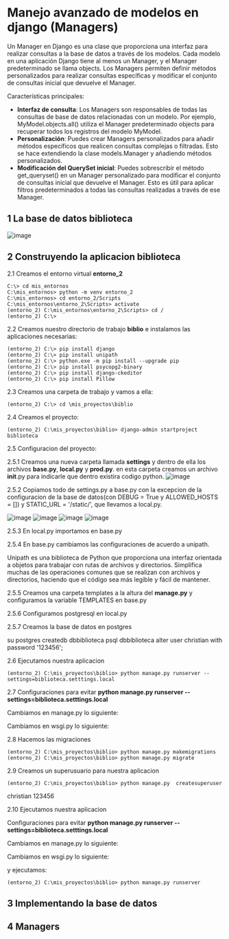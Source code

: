 # Manejo avanzado de modelos en django (Managers)

Un Manager en Django es una clase que proporciona una interfaz para realizar consultas a la base de datos a través de los modelos. Cada modelo en una aplicación Django tiene al menos un Manager, y el Manager predeterminado se llama objects. Los Managers permiten definir métodos personalizados para realizar consultas específicas y modificar el conjunto de consultas inicial que devuelve el Manager.

Características principales:

- **Interfaz de consulta**: Los Managers son responsables de todas las consultas de base de datos relacionadas con un modelo. Por ejemplo, MyModel.objects.all() utiliza el Manager predeterminado objects para recuperar todos los registros del modelo MyModel.
- **Personalización**: Puedes crear Managers personalizados para añadir métodos específicos que realicen consultas complejas o filtradas. Esto se hace extendiendo la clase models.Manager y añadiendo métodos personalizados.
- **Modificación del QuerySet inicial**: Puedes sobrescribir el método get_queryset() en un Manager personalizado para modificar el conjunto de consultas inicial que devuelve el Manager. Esto es útil para aplicar filtros predeterminados a todas las consultas realizadas a través de ese Manager.
  
## 1 La base de datos biblioteca

![image](https://github.com/user-attachments/assets/d0755c92-0251-4af6-95ad-316d49b7aff7)


## 2 Construyendo la aplicacion **biblioteca**

2.1 Creamos el entorno virtual **entorno_2**
```
C:\> cd mis_entornos
C:\mis_entornos> python -m venv entorno_2
C:\mis_entornos> cd entorno_2/Scripts
C:\mis_entornos\entorno_2\Scripts> activate
(entorno_2) C:\mis_entornos\entorno_2\Scripts> cd /
(entorno_2) C:\>
```

2.2 Creamos nuestro directorio de trabajo **biblio** e instalamos las aplicaciones necesarias:
```
(entorno_2) C:\> pip install django
(entorno_2) C:\> pip install unipath
(entorno_2) C:\> python.exe -m pip install --upgrade pip
(entorno_2) C:\> pip install psycopg2-binary
(entorno_2) C:\> pip install django-ckeditor
(entorno_2) C:\> pip install Pillow
```
2.3 Creamos una carpeta de trabajo y vamos a ella:

```
(entorno_2) C:\> cd \mis_proyectos\biblio
```

2.4 Creamos el proyecto:
```
(entorno_2) C:\mis_proyectos\biblio> django-admin startproject biblioteca
```

2.5 Configuracion del proyecto:

2.5.1 Creamos una nueva carpeta llamada **settings** y dentro de ella los archivos **base.py**, **local.py** y **prod.py**. en esta carpeta creamos un archivo __init__.py para indicarle que dentro existira codigo python.
![image](https://github.com/user-attachments/assets/b73bf092-6ac2-4e24-ac24-60f6945329b8)

2.5.2 Copiamos todo de settings.py a base.py con la excepcion de la configuracion de la base de datos(con DEBUG = True y ALLOWED_HOSTS = []) y STATIC_URL = '/static/', que llevamos a local.py.

![image](https://github.com/user-attachments/assets/d5667a2d-ee72-4670-90fc-fc0a969bcb50)
![image](https://github.com/user-attachments/assets/a7d2c572-91bd-4578-ab6c-f1821a1f2e79)
![image](https://github.com/user-attachments/assets/064f61df-2470-4c94-ade0-2e890a6f7b78)
![image](https://github.com/user-attachments/assets/0e40987e-cd77-4f88-93b5-688de87afa37)

2.5.3 En local.py importamos en base.py

2.5.4 En base.py cambiamos las configuraciones de acuerdo a unipath.

Unipath es una biblioteca de Python que proporciona una interfaz orientada a objetos para trabajar con rutas de archivos y directorios. Simplifica muchas de las operaciones comunes que se realizan con archivos y directorios, haciendo que el código sea más legible y fácil de mantener.

2.5.5 Creamos una carpeta templates a la altura del **manage.py** y configuramos la variable TEMPLATES en base.py

2.5.6 Configuramos postgresql en local.py

2.5.7 Creamos la base de datos en postgres

su postgres
createdb dbbiblioteca
psql dbbiblioteca
alter user christian with password '123456';

2.6 Ejecutamos nuestra aplicacion
```
(entorno_2) C:\mis_proyectos\biblio> python manage.py runserver --settings=biblioteca.setttings.local
```

2.7 Configuraciones para evitar **python manage.py runserver --settings=biblioteca.setttings.local**

Cambiamos en manage.py lo siguiente:

Cambiamos en wsgi.py lo siguiente:

2.8 Hacemos las migraciones
```
(entorno_2) C:\mis_proyectos\biblio> python manage.py makemigrations
(entorno_2) C:\mis_proyectos\biblio> python manage.py migrate
```

2.9 Creamos un superusuario para nuestra aplicacion
```
(entorno_2) C:\mis_proyectos\biblio> python manage.py  createsuperuser
```
christian
123456

2.10 Ejecutamos nuestra aplicacion

Configuraciones para evitar **python manage.py runserver --settings=biblioteca.setttings.local**

Cambiamos en manage.py lo siguiente:

Cambiamos en wsgi.py lo siguiente:

y ejecutamos:
```
(entorno_2) C:\mis_proyectos\biblio> python manage.py runserver 
```

## 3 Implementando la base de datos

## 4 Managers




